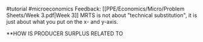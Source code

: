 #tutorial #microeconomics
Feedback: [[PPE/Economics/Micro/Problem Sheets/Week 3.pdf|Week 3]]
MRTS is not about "technical substitution", it is just about what you put on the x- and y-axis.


**HOW IS PRODUCER SURPLUS RELATED TO 
